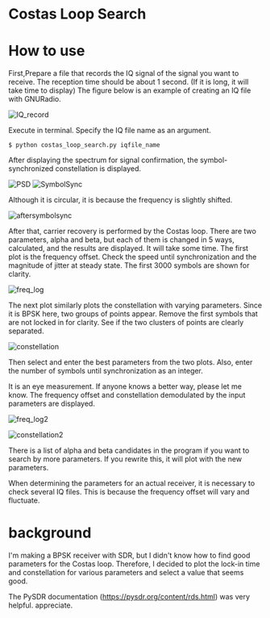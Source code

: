 # Costas Loop Search

# How to use

First,Prepare a file that records the IQ signal of the signal you want to receive.
The reception time should be about 1 second. (If it is long, it will take time to display)
The figure below is an example of creating an IQ file with GNURadio.

![IQ_record](/image/IQ_record.png)

Execute in terminal. Specify the IQ file name as an argument.
~~~
$ python costas_loop_search.py iqfile_name
~~~
After displaying the spectrum for signal confirmation, the symbol-synchronized constellation is displayed.

![PSD](/image/psd.png)
![SymbolSync](/image/after_symbolsync.png)

Although it is circular, it is because the frequency is slightly shifted.

![aftersymbolsync](/image/after_symbolsync.png)

After that, carrier recovery is performed by the Costas loop. There are two parameters, alpha and beta, but each of them is changed in 5 ways, calculated, and the results are displayed. It will take some time.
The first plot is the frequency offset. Check the speed until synchronization and the magnitude of jitter at steady state.
The first 3000 symbols are shown for clarity.

![freq_log](/image/freq_log.png)

The next plot similarly plots the constellation with varying parameters.
Since it is BPSK here, two groups of points appear.
Remove the first symbols that are not locked in for clarity.
See if the two clusters of points are clearly separated.

![constellation](/image/constellation.png)

Then select and enter the best parameters from the two plots.
Also, enter the number of symbols until synchronization as an integer.

It is an eye measurement. If anyone knows a better way, please let me know.
The frequency offset and constellation demodulated by the input parameters are displayed.

![freq_log2](/image/freq_log2.png)

![constellation2](/image/constellation2.png)

There is a list of alpha and beta candidates in the program if you want to search by more parameters.
If you rewrite this, it will plot with the new parameters.

When determining the parameters for an actual receiver, it is necessary to check several IQ files.
This is because the frequency offset will vary and fluctuate.

# background

I'm making a BPSK receiver with SDR, but I didn't know how to find good parameters for the Costas loop.
Therefore, I decided to plot the lock-in time and constellation for various parameters and select a value that seems good.

The PySDR documentation (https://pysdr.org/content/rds.html) was very helpful. appreciate.